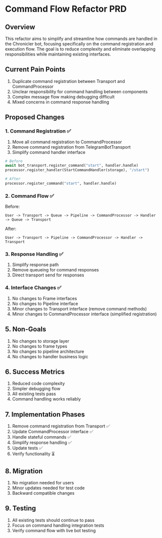 # Command Flow Refactor PRD

## Overview
This refactor aims to simplify and streamline how commands are handled in the Chronicler bot, focusing specifically on the command registration and execution flow. The goal is to reduce complexity and eliminate overlapping responsibilities while maintaining existing interfaces.

## Current Pain Points
1. Duplicate command registration between Transport and CommandProcessor
2. Unclear responsibility for command handling between components
3. Complex message flow making debugging difficult
4. Mixed concerns in command response handling

## Proposed Changes

### 1. Command Registration ✅
1. Move all command registration to CommandProcessor
2. Remove command registration from TelegramBotTransport
3. Simplify command handler interface

```python
# Before
await bot_transport.register_command("start", handler.handle)
processor.register_handler(StartCommandHandler(storage), "/start")

# After
processor.register_command("start", handler.handle)
```

### 2. Command Flow ✅
Before:
```
User -> Transport -> Queue -> Pipeline -> CommandProcessor -> Handler -> Queue -> Transport
```

After:
```
User -> Transport -> Pipeline -> CommandProcessor -> Handler -> Transport
```

### 3. Response Handling ✅
1. Simplify response path
2. Remove queueing for command responses
3. Direct transport send for responses

### 4. Interface Changes ✅
1. No changes to Frame interfaces
2. No changes to Pipeline interface
3. Minor changes to Transport interface (remove command methods)
4. Minor changes to CommandProcessor interface (simplified registration)

## 5. Non-Goals
1. No changes to storage layer
2. No changes to frame types
3. No changes to pipeline architecture
4. No changes to handler business logic

## 6. Success Metrics
1. Reduced code complexity
2. Simpler debugging flow
3. All existing tests pass
4. Command handling works reliably

## 7. Implementation Phases
1. Remove command registration from Transport ✅
2. Update CommandProcessor interface ✅
3. Handle stateful commands ✅
4. Simplify response handling ✅
5. Update tests ✅
6. Verify functionality ⏳

## 8. Migration
1. No migration needed for users
2. Minor updates needed for test code
3. Backward compatible changes

## 9. Testing
1. All existing tests should continue to pass
2. Focus on command handling integration tests
3. Verify command flow with live bot testing 